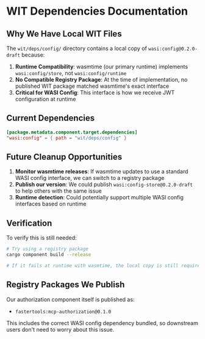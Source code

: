# WIT Dependencies Documentation

## Why We Have Local WIT Files

The `wit/deps/config/` directory contains a local copy of `wasi:config@0.2.0-draft` because:

1. **Runtime Compatibility**: wasmtime (our primary runtime) implements `wasi:config/store`, not `wasi:config/runtime`
2. **No Compatible Registry Package**: At the time of implementation, no published WIT package matched wasmtime's exact interface
3. **Critical for WASI Config**: This interface is how we receive JWT configuration at runtime

## Current Dependencies

```toml
[package.metadata.component.target.dependencies]
"wasi:config" = { path = "wit/deps/config" }
```

## Future Cleanup Opportunities

1. **Monitor wasmtime releases**: If wasmtime updates to use a standard WASI config interface, we can switch to a registry package
2. **Publish our version**: We could publish `wasi:config-store@0.2.0-draft` to help others with the same issue
3. **Runtime detection**: Could potentially support multiple WASI config interfaces based on runtime

## Verification

To verify this is still needed:
```bash
# Try using a registry package
cargo component build --release

# If it fails at runtime with wasmtime, the local copy is still required
```

## Registry Packages We Publish

Our authorization component itself is published as:
- `fastertools:mcp-authorization@0.1.0`

This includes the correct WASI config dependency bundled, so downstream users don't need to worry about this issue.